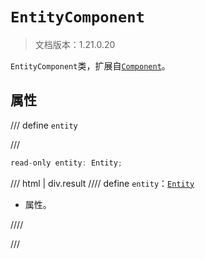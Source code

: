 # `EntityComponent`

> 文档版本：1.21.0.20

`EntityComponent`类，扩展自[`Component`](./component.md)。

## 属性

/// define
`entity`


///

```js
read-only entity: Entity;
```

/// html | div.result
//// define
`entity`：[`Entity`](./entity.md)

- 属性。


////

///

